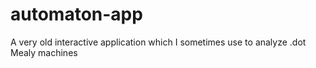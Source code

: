 # automaton-app
A very old interactive application which I sometimes use to analyze .dot Mealy machines
